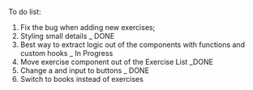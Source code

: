 To do list:

1. Fix the bug when adding new exercises;
2. Styling small details _ DONE
3. Best way to extract logic out of the components with functions and custom hooks _ In Progress
4. Move exercise component out of the Exercise List _DONE
5. Change a and input to buttons _ DONE
6. Switch to books instead of exercises